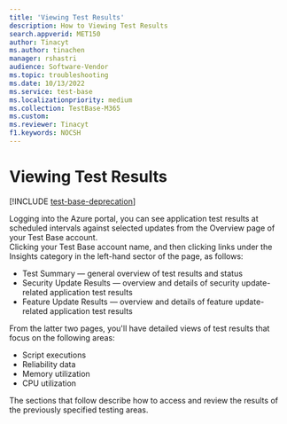 ```yaml
---
title: 'Viewing Test Results'
description: How to Viewing Test Results
search.appverid: MET150
author: Tinacyt
ms.author: tinachen
manager: rshastri
audience: Software-Vendor
ms.topic: troubleshooting
ms.date: 10/13/2022
ms.service: test-base
ms.localizationpriority: medium
ms.collection: TestBase-M365
ms.custom:
ms.reviewer: Tinacyt
f1.keywords: NOCSH
---
```


# Viewing Test Results

[!INCLUDE [test-base-deprecation](./includes/test-base-deprecation.md)]

Logging into the Azure portal, you can see application test results at scheduled intervals against selected updates from the Overview page of your Test Base account.  
Clicking your Test Base account name, and then clicking links under the Insights category in the left-hand sector of the page, as follows:

- Test Summary — general overview of test results and status
- Security Update Results — overview and details of security update-related application test results
- Feature Update Results — overview and details of feature update-related application test results

From the latter two pages, you'll have detailed views of test results that focus on the following areas:

- Script executions
- Reliability data
- Memory utilization
- CPU utilization

The sections that follow describe how to access and review the results of the previously specified testing areas.
